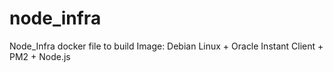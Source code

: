 # node_infra

Node_Infra docker file to build Image: Debian Linux + Oracle Instant Client + PM2 + Node.js
